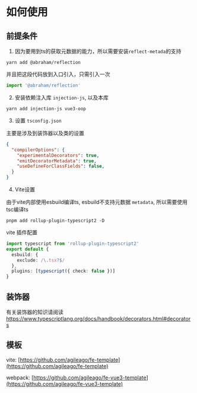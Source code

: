 # 如何使用

## 前提条件

1. 因为要用到ts的获取元数据的能力，所以需要安装`reflect-metada`的支持

```shell
yarn add @abraham/reflection
```
并且把这段代码放到入口引入，只需引入一次

```typescript
import '@abraham/reflection'
```

2. 安装依赖注入库 `injection-js`, 以及本库

```shell
yarn add injection-js vue3-oop
```

3. 设置 `tsconfig.json` 

主要是涉及到装饰器以及类的设置

```json
{
  "compilerOptions": {
    "experimentalDecorators": true,
    "emitDecoratorMetadata": true,
    "useDefineForClassFields": false,
  }
}
```

4. Vite设置

由于vite内部使用esbuild编译ts, esbuild不支持元数据 `metadata`, 所以需要使用tsc编译ts 

```shell
pnpm add rollup-plugin-typescript2 -D
```

vite 插件配置
```typescript
import typescript from 'rollup-plugin-typescript2'
export default {
  esbuild: {
    exclude: /\.tsx?$/
  },
  plugins: [typescript({ check: false })]
}
```
## 装饰器

有关装饰器的知识请阅读 https://www.typescriptlang.org/docs/handbook/decorators.html#decorators

## 模板

vite: [https://github.com/agileago/fe-template](https://github.com/agileago/fe-template)

webpack: [https://github.com/agileago/fe-vue3-template](https://github.com/agileago/fe-vue3-template)

